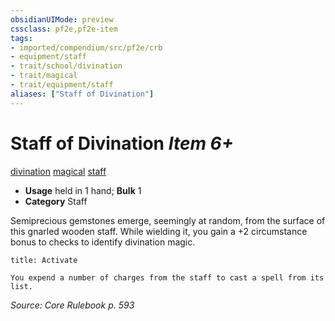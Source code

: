 ```yaml
---
obsidianUIMode: preview
cssclass: pf2e,pf2e-item
tags:
- imported/compendium/src/pf2e/crb
- equipment/staff
- trait/school/divination
- trait/magical
- trait/equipment/staff
aliases: ["Staff of Divination"]
---
```

# Staff of Divination *Item 6+*  
[divination](divination.md)  [magical](magical.md)  [staff](rules/traits/staff.md)  

- **Usage** held in 1 hand; **Bulk** 1
- **Category** Staff

Semiprecious gemstones emerge, seemingly at random, from the surface of this gnarled wooden staff. While wielding it, you gain a +2 circumstance bonus to checks to identify divination magic.

```ad-embed-ability
title: Activate

You expend a number of charges from the staff to cast a spell from its list.
```

*Source: Core Rulebook p. 593*